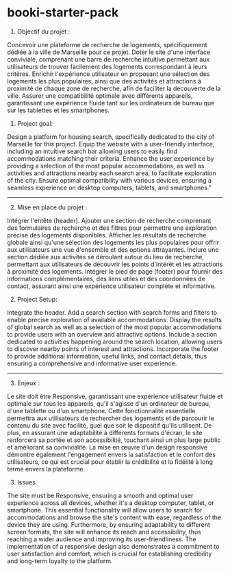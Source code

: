 # booki-starter-pack

1. Objectif du projet :

Concevoir une plateforme de recherche de logements, spécifiquement dédiée à la ville de Marseille pour ce projet.
Doter le site d'une interface conviviale, comprenant une barre de recherche intuitive permettant aux utilisateurs de trouver facilement des logements correspondant à leurs critères.
Enrichir l'expérience utilisateur en proposant une sélection des logements les plus populaires, ainsi que des activités et attractions à proximité de chaque zone de recherche, afin de faciliter la découverte de la ville.
Assurer une compatibilité optimale avec différents appareils, garantissant une expérience fluide tant sur les ordinateurs de bureau que sur les tablettes et les smartphones.

1. Project goal:

Design a platform for housing search, specifically dedicated to the city of Marseille for this project.
Equip the website with a user-friendly interface, including an intuitive search bar allowing users to easily find accommodations matching their criteria.
Enhance the user experience by providing a selection of the most popular accommodations, as well as activities and attractions nearby each search area, to facilitate exploration of the city.
Ensure optimal compatibility with various devices, ensuring a seamless experience on desktop computers, tablets, and smartphones."

--------------------------------------------------------------------------------------------------------------------------------------

2. Mise en place du projet :

Intégrer l'entête (header).
Ajouter une section de recherche comprenant des formulaires de recherche et des filtres pour permettre une exploration précise des logements disponibles.
Afficher les résultats de recherche globale ainsi qu'une sélection des logements les plus populaires pour offrir aux utilisateurs une vue d'ensemble et des options attrayantes.
Inclure une section dédiée aux activités se déroulant autour du lieu de recherche, permettant aux utilisateurs de découvrir les points d'intérêt et les attractions à proximité des logements.
Intégrer le pied de page (footer) pour fournir des informations complémentaires, des liens utiles et des coordonnées de contact, assurant ainsi une expérience utilisateur complète et informative.

2. Project Setup:

Integrate the header.
Add a search section with search forms and filters to enable precise exploration of available accommodations.
Display the results of global search as well as a selection of the most popular accommodations to provide users with an overview and attractive options.
Include a section dedicated to activities happening around the search location, allowing users to discover nearby points of interest and attractions.
Incorporate the footer to provide additional information, useful links, and contact details, thus ensuring a comprehensive and informative user experience.

--------------------------------------------------------------------------------------------------------------------------------------

3. Enjeux :

Le site doit être Responsive, garantissant une expérience utilisateur fluide et optimale sur tous les appareils, qu'il s'agisse d'un ordinateur de bureau, d'une tablette ou d'un smartphone. Cette fonctionnalité essentielle permettra aux utilisateurs de rechercher des logements et de parcourir le contenu du site avec facilité, quel que soit le dispositif qu'ils utilisent. De plus, en assurant une adaptabilité à différents formats d'écran, le site renforcera sa portée et son accessibilité, touchant ainsi un plus large public et améliorant sa convivialité. La mise en œuvre d'un design responsive démontre également l'engagement envers la satisfaction et le confort des utilisateurs, ce qui est crucial pour établir la crédibilité et la fidélité à long terme envers la plateforme.

3. Issues

The site must be Responsive, ensuring a smooth and optimal user experience across all devices, whether it's a desktop computer, tablet, or smartphone. This essential functionality will allow users to search for accommodations and browse the site's content with ease, regardless of the device they are using. Furthermore, by ensuring adaptability to different screen formats, the site will enhance its reach and accessibility, thus reaching a wider audience and improving its user-friendliness. The implementation of a responsive design also demonstrates a commitment to user satisfaction and comfort, which is crucial for establishing credibility and long-term loyalty to the platform.
